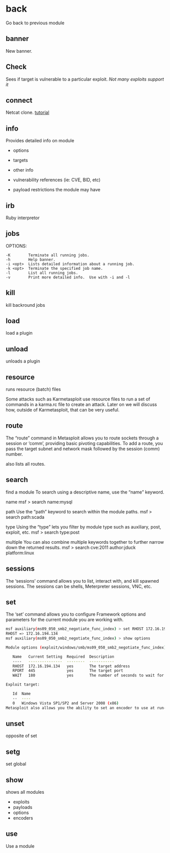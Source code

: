 # back
Go back to previous module

## banner
New banner.

## **Check**
Sees if target is vulnerable to a particular exploit.
_Not many exploits support it_

## connect
Netcat clone. [tutorial](http://www.binarytides.com/netcat-tutorial-for-beginners/)

## **info**
Provides detailed info on module
- options
- targets
- other info

- vulnerability references (ie: CVE, BID, etc)
- payload restrictions the module may have

## irb
Ruby interpretor

## **jobs**
OPTIONS:

    -K        Terminate all running jobs.
    -h        Help banner.
    -i <opt>  Lists detailed information about a running job.
    -k <opt>  Terminate the specified job name.
    -l        List all running jobs.
    -v        Print more detailed info.  Use with -i and -l

## kill
kill backround jobs

## load

load a plugin

## unload
unloads a plugin

## **resource**
runs resource (batch) files

Some attacks such as Karmetasploit use resource files to run a set of commands in a karma.rc file to create an attack. Later on we will discuss how, outside of Karmetasploit, that can be very useful.

## **route**
The “route” command in Metasploit allows you to route sockets through a session or ‘comm’, providing basic pivoting capabilities. To add a route, you pass the target subnet and network mask followed by the session (comm) number.

also lists all routes.

## **search**
find a module
To search using a descriptive name, use the “name” keyword.

name
msf > search name:mysql

path
Use the “path” keyword to search within the module paths.
msf > search path:scada

type
Using the “type” lets you filter by module type such as auxiliary, post, exploit, etc.
msf > search type:post

multiple
You can also combine multiple keywords together to further narrow down the returned results.
msf > search cve:2011 author:jduck platform:linux

## sessions
The ‘sessions’ command allows you to list, interact with, and kill spawned sessions. The sessions can be shells, Meterpreter sessions, VNC, etc.

## **set**

The ‘set’ command allows you to configure Framework options and parameters for the current module you are working with.

```bash
msf auxiliary(ms09_050_smb2_negotiate_func_index) > set RHOST 172.16.194.134
RHOST => 172.16.194.134
msf auxiliary(ms09_050_smb2_negotiate_func_index) > show options

Module options (exploit/windows/smb/ms09_050_smb2_negotiate_func_index):

   Name   Current Setting  Required  Description
   ----   ---------------  --------  -----------
   RHOST  172.16.194.134   yes       The target address
   RPORT  445              yes       The target port
   WAIT   180              yes       The number of seconds to wait for the attack to complete.

Exploit target:

   Id  Name
   --  ----
   0   Windows Vista SP1/SP2 and Server 2008 (x86)
Metasploit also allows you the ability to set an encoder to use at run-time. This is particularly useful in exploit development when you aren’t quite certain as to which payload encoding methods will work with an exploit.
```

## **unset**
opposite of set

## **setg**
set global

## **show**
shows all modules

- exploits
- payloads
- options
- encoders

## **use**
Use a module
